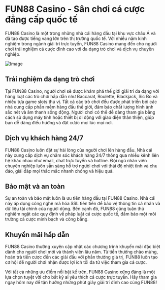 # FUN88 Casino - Sân chơi cá cược đẳng cấp quốc tế

FUN88 Casino là một trong những nhà cái hàng đầu tại khu vực châu Á và đã tạo được tiếng vang lớn trên thị trường quốc tế. Với nhiều năm kinh nghiệm trong ngành giải trí trực tuyến, FUN88 Casino mang đến cho người chơi trải nghiệm cá cược đỉnh cao với đa dạng trò chơi và dịch vụ chuyên nghiệp.

![Image](https://github.com/user-attachments/assets/bd51ea9f-0666-407b-a7a7-98ead6de688c)

## Trải nghiệm đa dạng trò chơi

Tại FUN88 Casino, người chơi sẽ được khám phá thế giới giải trí đa dạng với hàng loạt các trò chơi hấp dẫn như Baccarat, Roulette, Blackjack, Sic Bo và nhiều tựa game slots thú vị. Tất cả các trò chơi đều được phát triển bởi các nhà cung cấp phần mềm hàng đầu thế giới, đảm bảo chất lượng hình ảnh sắc nét và âm thanh sống động. Người chơi có thể dễ dàng tham gia bằng cách sử dụng máy tính hoặc thiết bị di động với giao diện thân thiện, giúp bạn dễ dàng điều hướng và đặt cược mọi lúc mọi nơi.

## Dịch vụ khách hàng 24/7

FUN88 Casino luôn đặt sự hài lòng của người chơi lên hàng đầu. Nhà cái này cung cấp dịch vụ chăm sóc khách hàng 24/7 thông qua nhiều kênh liên hệ khác nhau như email, chat trực tuyến và hotline. Đội ngũ nhân viên chuyên nghiệp luôn sẵn sàng hỗ trợ người chơi với thái độ nhiệt tình và chu đáo, giải đáp mọi thắc mắc nhanh chóng và hiệu quả.

## Bảo mật và an toàn

Sự an toàn và bảo mật luôn là ưu tiên hàng đầu tại FUN88 Casino. Nhà cái này áp dụng công nghệ mã hóa SSL tiên tiến để bảo vệ thông tin cá nhân và dữ liệu tài chính của người dùng. Bên cạnh đó, FUN88 cũng tuân thủ nghiêm ngặt các quy định về pháp luật cá cược quốc tế, đảm bảo một môi trường cá cược minh bạch và công bằng.

## Khuyến mãi hấp dẫn

FUN88 Casino thường xuyên cập nhật các chương trình khuyến mãi đặc biệt dành cho người chơi mới và thành viên lâu năm. Từ tiền thưởng chào mừng, hoàn trả tiền cược đến các giải đấu với phần thưởng giá trị, FUN88 luôn tạo cơ hội để người chơi nhận được lợi ích tối đa từ việc tham gia cá cược.

Với tất cả những ưu điểm nổi bật kể trên, FUN88 Casino xứng đáng là một lựa chọn tuyệt vời cho bất kỳ ai yêu thích cá cược trực tuyến. Hãy tham gia ngay hôm nay để tận hưởng những phút giây giải trí đỉnh cao cùng FUN88!